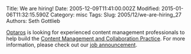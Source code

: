 Title: We are hiring!
Date: 2005-12-09T11:41:00.002Z
Modified: 2015-01-06T11:32:15.590Z
Category: misc
Tags: 
Slug: 2005/12/we-are-hiring_27
Authors: Seth Gottlieb

[Optaros](http://www.optaros.com) is looking for experienced content management professionals to help build the [Content Management and Collaboration Practice](http://www.optaros.com/solutions_content.html). For more information, please check out our [job announcement](http://www.optaros.com/company_careers_technical3.html).  
